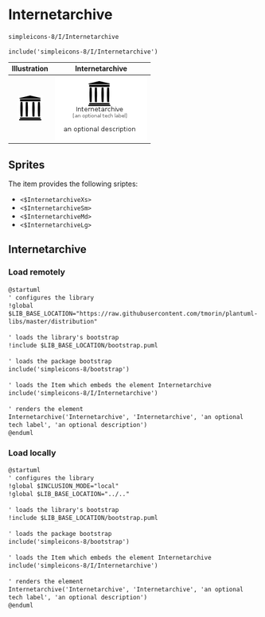 # Internetarchive


```text
simpleicons-8/I/Internetarchive
```

```text
include('simpleicons-8/I/Internetarchive')
```



| Illustration | Internetarchive |
| :---: | :---: |
| ![illustration for Illustration](../../simpleicons-8/I/Internetarchive.png) | ![illustration for Internetarchive](../../simpleicons-8/I/Internetarchive.Local.png) |



## Sprites
The item provides the following sriptes:

- `<$InternetarchiveXs>`
- `<$InternetarchiveSm>`
- `<$InternetarchiveMd>`
- `<$InternetarchiveLg>`





## Internetarchive

### Load remotely
```plantuml
@startuml
' configures the library
!global $LIB_BASE_LOCATION="https://raw.githubusercontent.com/tmorin/plantuml-libs/master/distribution"

' loads the library's bootstrap
!include $LIB_BASE_LOCATION/bootstrap.puml

' loads the package bootstrap
include('simpleicons-8/bootstrap')

' loads the Item which embeds the element Internetarchive
include('simpleicons-8/I/Internetarchive')

' renders the element
Internetarchive('Internetarchive', 'Internetarchive', 'an optional tech label', 'an optional description')
@enduml
```

### Load locally
```plantuml
@startuml
' configures the library
!global $INCLUSION_MODE="local"
!global $LIB_BASE_LOCATION="../.."

' loads the library's bootstrap
!include $LIB_BASE_LOCATION/bootstrap.puml

' loads the package bootstrap
include('simpleicons-8/bootstrap')

' loads the Item which embeds the element Internetarchive
include('simpleicons-8/I/Internetarchive')

' renders the element
Internetarchive('Internetarchive', 'Internetarchive', 'an optional tech label', 'an optional description')
@enduml
```


